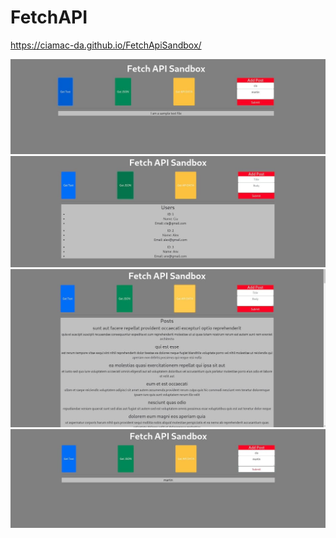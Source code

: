 # FetchAPI

https://ciamac-da.github.io/FetchApiSandbox/

![](readmeImage/0.jpg)
![](readmeImage/01.jpg)
![](readmeImage/02.jpg)
![](readmeImage/03.jpg)

